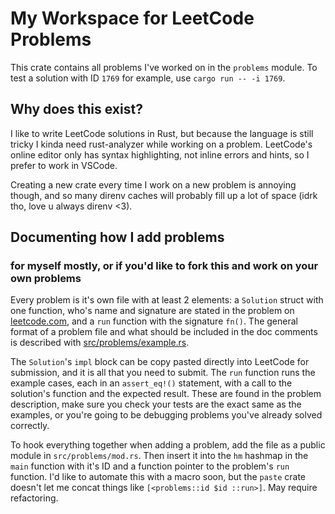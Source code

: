 # My Workspace for LeetCode Problems

This crate contains all problems I've worked on in the ```problems``` module. To test a solution with ID ```1769``` for example, use ```cargo run -- -i 1769```.

## Why does this exist?

I like to write LeetCode solutions in Rust, but because the language is still tricky I kinda need rust-analyzer while working on a problem. LeetCode's online editor only has syntax highlighting, not inline errors and hints, so I prefer to work in VSCode. 

Creating a new crate every time I work on a new problem is annoying though, and so many direnv caches will probably fill up a lot of space (idrk tho, love u always direnv <3).

## Documenting how I add problems 
### for myself mostly, or if you'd like to fork this and work on your own problems

Every problem is it's own file with at least 2 elements: a ```Solution``` struct with one function, who's name and signature are stated in the problem on [leetcode.com](https://leetcode.com), and a ```run``` function with the signature ```fn()```. The general format of a problem file and what should be included in the doc comments is described with [src/problems/example.rs](crate::problems::example::Solution).

The ```Solution```'s ```impl``` block can be copy pasted directly into LeetCode for submission, and it is all that you need to submit. The ```run``` function runs the example cases, each in an ```assert_eq!()``` statement, with a call to the solution's function and the expected result. These are found in the problem description, make sure you check your tests are the exact same as the examples, or you're going to be debugging problems you've already solved correctly. 

To hook everything together when adding a problem, add the file as a public module in ```src/problems/mod.rs```. Then insert it into the ```hm``` hashmap in the ```main``` function with it's ID and a function pointer to the problem's ```run``` function. I'd like to automate this with a macro soon, but the ```paste``` crate doesn't let me concat things like ```[<problems::id $id ::run>]```. May require refactoring. 